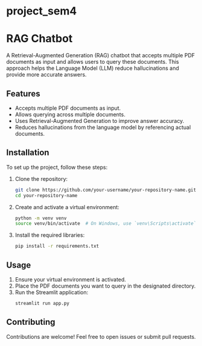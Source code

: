 # project_sem4
# RAG Chatbot

A Retrieval-Augmented Generation (RAG) chatbot that accepts multiple PDF documents as input and allows users to query these documents. This approach helps the Language Model (LLM) reduce hallucinations and provide more accurate answers.

## Features

- Accepts multiple PDF documents as input.
- Allows querying across multiple documents.
- Uses Retrieval-Augmented Generation to improve answer accuracy.
- Reduces hallucinations from the language model by referencing actual documents.

## Installation

To set up the project, follow these steps:

1. Clone the repository:
    ```sh
    git clone https://github.com/your-username/your-repository-name.git
    cd your-repository-name
    ```

2. Create and activate a virtual environment:
    ```sh
    python -m venv venv
    source venv/bin/activate  # On Windows, use `venv\Scripts\activate`
    ```

3. Install the required libraries:
    ```sh
    pip install -r requirements.txt
    ```

## Usage

1. Ensure your virtual environment is activated.
2. Place the PDF documents you want to query in the designated directory.
3. Run the Streamlit application:
    ```sh
    streamlit run app.py
    ```


## Contributing

Contributions are welcome! Feel free to open issues or submit pull requests.


